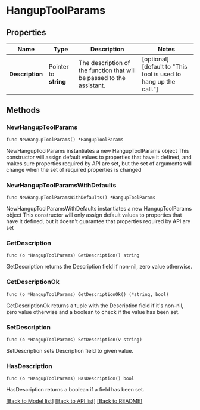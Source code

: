 # HangupToolParams

## Properties

Name | Type | Description | Notes
------------ | ------------- | ------------- | -------------
**Description** | Pointer to **string** | The description of the function that will be passed to the assistant. | [optional] [default to "This tool is used to hang up the call."]

## Methods

### NewHangupToolParams

`func NewHangupToolParams() *HangupToolParams`

NewHangupToolParams instantiates a new HangupToolParams object
This constructor will assign default values to properties that have it defined,
and makes sure properties required by API are set, but the set of arguments
will change when the set of required properties is changed

### NewHangupToolParamsWithDefaults

`func NewHangupToolParamsWithDefaults() *HangupToolParams`

NewHangupToolParamsWithDefaults instantiates a new HangupToolParams object
This constructor will only assign default values to properties that have it defined,
but it doesn't guarantee that properties required by API are set

### GetDescription

`func (o *HangupToolParams) GetDescription() string`

GetDescription returns the Description field if non-nil, zero value otherwise.

### GetDescriptionOk

`func (o *HangupToolParams) GetDescriptionOk() (*string, bool)`

GetDescriptionOk returns a tuple with the Description field if it's non-nil, zero value otherwise
and a boolean to check if the value has been set.

### SetDescription

`func (o *HangupToolParams) SetDescription(v string)`

SetDescription sets Description field to given value.

### HasDescription

`func (o *HangupToolParams) HasDescription() bool`

HasDescription returns a boolean if a field has been set.


[[Back to Model list]](../README.md#documentation-for-models) [[Back to API list]](../README.md#documentation-for-api-endpoints) [[Back to README]](../README.md)


